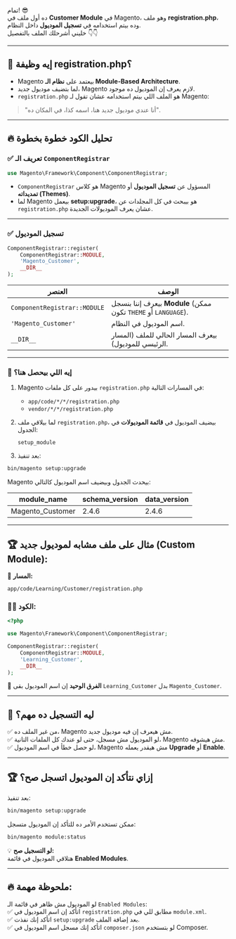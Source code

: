 تمام! 😎  
ده أول ملف في **Customer Module** في Magento، وهو ملف **registration.php**، وده بيتم استخدامه في **تسجيل الموديول** داخل النظام.  
خليني أشرحلك الملف بالتفصيل 👇👇

---

## 🎯 **إيه وظيفة registration.php؟**  
- Magento بيعتمد على **نظام الـ Module-Based Architecture**.  
- لما بتضيف موديول جديد، Magento لازم يعرف إن الموديول ده موجود.  
- `registration.php` هو الملف اللي بيتم استخدامه عشان تقول لـ Magento:  
> "أنا عندي موديول جديد هنا، اسمه كذا، في المكان ده".  

---

## 🔥 **تحليل الكود خطوة بخطوة**  

### ✅ **تعريف الـ `ComponentRegistrar`**  
```php
use Magento\Framework\Component\ComponentRegistrar;
```
- `ComponentRegistrar` هو كلاس Magento المسؤول عن **تسجيل الموديول** أو **تمديداته (Themes)**.  
- لما Magento بيعمل **setup:upgrade**، هو بيبحث في كل المجلدات عن `registration.php` عشان يعرف الموديولات الجديدة.  

---

### ✅ **تسجيل الموديول**  
```php
ComponentRegistrar::register(
    ComponentRegistrar::MODULE,
    'Magento_Customer',
    __DIR__
);
```

| العنصر | الوصف |
|--------|--------|
| `ComponentRegistrar::MODULE` | بيعرف إننا بنسجل **Module** (ممكن تكون `THEME` أو `LANGUAGE`). |
| `'Magento_Customer'` | اسم الموديول في النظام. |
| `__DIR__` | بيعرف المسار الحالي للملف (المسار الرئيسي للموديول). |

---

### 🔎 **إيه اللي بيحصل هنا؟**  
1. Magento بيدور على كل ملفات `registration.php` في المسارات التالية:  
   - `app/code/*/*/registration.php`  
   - `vendor/*/*/registration.php`  

2. لما بيلاقي ملف `registration.php`، بيضيف الموديول في **قائمة الموديولات** في الجدول:  
   ```
   setup_module
   ```

3. بعد تنفيذ:  
```bash
bin/magento setup:upgrade
```
Magento بيحدث الجدول وبيضيف اسم الموديول كالتالي:  

| module_name | schema_version | data_version |
|-------------|----------------|--------------|
| Magento_Customer | 2.4.6          | 2.4.6          |

---

## 🏆 **مثال على ملف مشابه لموديول جديد (Custom Module):**  
📂 **المسار:**  
```
app/code/Learning/Customer/registration.php
```

### 👨‍💻 **الكود:**
```php
<?php

use Magento\Framework\Component\ComponentRegistrar;

ComponentRegistrar::register(
    ComponentRegistrar::MODULE,
    'Learning_Customer',
    __DIR__
);
```

🔎 **الفرق الوحيد** إن اسم الموديول بقى `Learning_Customer` بدل `Magento_Customer`.

---

## 🚀 **ليه التسجيل ده مهم؟**  
✅ من غير الملف ده، Magento مش هيعرف إن فيه موديول جديد.  
✅ لو الموديول مش مسجل، حتى لو عندك كل الملفات التانية، Magento مش هيشوفه.  
✅ لو حصل خطأ في اسم الموديول، Magento مش هيقدر يعمله **Upgrade** أو **Enable**.  

---

## 🏆 **إزاي نتأكد إن الموديول اتسجل صح؟**  
بعد تنفيذ:  
```bash
bin/magento setup:upgrade
```
ممكن تستخدم الأمر ده للتأكد إن الموديول متسجل:  
```bash
bin/magento module:status
```

💡 **لو التسجيل صح:**  
هتلاقي الموديول في قائمة **Enabled Modules**.  

---

## 🔥 **ملحوظة مهمة:**  
لو الموديول مش ظاهر في قائمة الـ `Enabled Modules`:  
✅ اتأكد إن اسم الموديول في `registration.php` مطابق للي في `module.xml`.  
✅ اتأكد إنك نفذت `setup:upgrade` بعد إضافة الملف.  
✅ اتأكد إنك مسجل اسم الموديول في `composer.json` لو بتستخدم Composer.  
